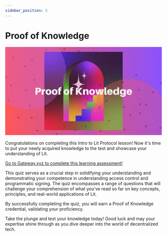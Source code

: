 ```yaml
---
sidebar_position: 5
---
```


# Proof of Knowledge
![image](../../../static/img/ll_pok.png)

Congratulations on completing this Intro to Lit Protocol lesson! Now it's time to put your newly acquired knowledge to the test and showcase your understanding of Lit.

[Go to Gateway.xyz to complete this learning assessment!](https://www.mygateway.xyz/credential/1ec37660-5949-44c4-ad52-0a49f4253877)

This quiz serves as a crucial step in solidifying your understanding and demonstrating your competence in understanding access control and programmatic signing. The quiz encompasses a range of questions that will challenge your comprehension of what you've read so far on key concepts, principles, and real-world applications of Lit.

By successfully completing the quiz, you will earn a Proof of Knowledge credential, validating your proficiency.

Take the plunge and test your knowledge today! Good luck and may your expertise shine through as you dive deeper into the world of decentralized tech.
